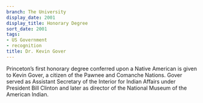 ```yaml
---
branch: The University
display_date: 2001
display_title: Honorary Degree
sort_date: 2001
tags:
- US Government
- recognition
title: Dr. Kevin Gover
---
```


Princeton’s first honorary degree conferred upon a Native American is given to Kevin Gover, a citizen of the Pawnee and Comanche Nations. Gover served as Assistant Secretary of the Interior for Indian Affairs under President Bill Clinton and later as director of the National Museum of the American Indian.